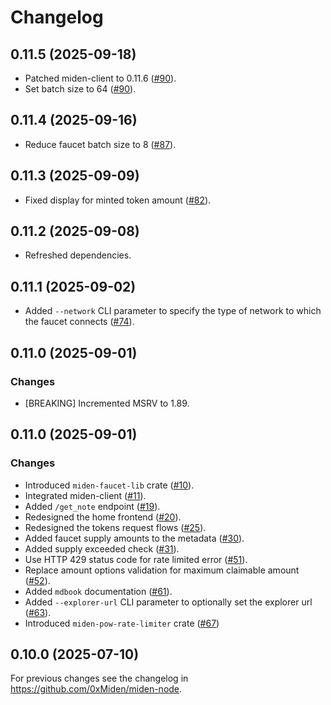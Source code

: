 # Changelog

## 0.11.5 (2025-09-18)

- Patched miden-client to 0.11.6 ([#90](https://github.com/0xMiden/miden-faucet/pull/90)).
- Set batch size to 64 ([#90](https://github.com/0xMiden/miden-faucet/pull/90)).

## 0.11.4 (2025-09-16)

- Reduce faucet batch size to 8 ([#87](https://github.com/0xMiden/miden-faucet/pull/87)).

## 0.11.3 (2025-09-09)

- Fixed display for minted token amount ([#82](https://github.com/0xMiden/miden-faucet/pull/82)).

## 0.11.2 (2025-09-08)

- Refreshed dependencies.

## 0.11.1 (2025-09-02)

- Added `--network` CLI parameter to specify the type of network to which the faucet connects ([#74](https://github.com/0xMiden/miden-faucet/pull/74)).

## 0.11.0 (2025-09-01)

### Changes

- [BREAKING] Incremented MSRV to 1.89.

## 0.11.0 (2025-09-01)

### Changes

- Introduced `miden-faucet-lib` crate ([#10](https://github.com/0xMiden/miden-faucet/pull/10)).
- Integrated miden-client ([#11](https://github.com/0xMiden/miden-faucet/pull/11)).
- Added `/get_note` endpoint ([#19](https://github.com/0xMiden/miden-faucet/pull/19)).
- Redesigned the home frontend ([#20](https://github.com/0xMiden/miden-faucet/pull/20)).
- Redesigned the tokens request flows ([#25](https://github.com/0xMiden/miden-faucet/pull/25)).
- Added faucet supply amounts to the metadata ([#30](https://github.com/0xMiden/miden-faucet/pull/30)).
- Added supply exceeded check ([#31](https://github.com/0xMiden/miden-faucet/pull/31)). 
- Use HTTP 429 status code for rate limited error ([#51](https://github.com/0xMiden/miden-faucet/pull/51)).
- Replace amount options validation for maximum claimable amount ([#52](https://github.com/0xMiden/miden-faucet/pull/52)).
- Added `mdbook` documentation ([#61](https://github.com/0xMiden/miden-faucet/pull/61)).
- Added `--explorer-url` CLI parameter to optionally set the explorer url ([#63](https://github.com/0xMiden/miden-faucet/pull/63)).
- Introduced `miden-pow-rate-limiter` crate ([#67](https://github.com/0xMiden/miden-faucet/pull/67))

## 0.10.0 (2025-07-10)

For previous changes see the changelog in https://github.com/0xMiden/miden-node.
